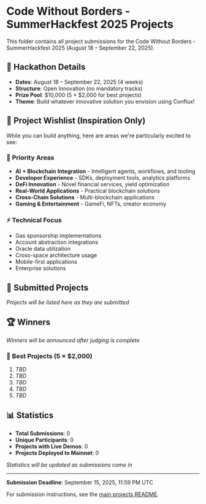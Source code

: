 # Code Without Borders - SummerHackfest 2025 Projects

This folder contains all project submissions for the Code Without Borders - SummerHackfest 2025 (August 18 – September 22, 2025).

## 📅 Hackathon Details

- **Dates**: August 18 – September 22, 2025 (4 weeks)
- **Structure**: Open Innovation (no mandatory tracks)
- **Prize Pool**: $10,000 (5 × $2,000 for best projects)
- **Theme**: Build whatever innovative solution you envision using Conflux!

## 🎯 Project Wishlist (Inspiration Only)

While you can build anything, here are areas we're particularly excited to see:

### 🌟 Priority Areas
- **AI + Blockchain Integration** - Intelligent agents, workflows, and tooling
- **Developer Experience** - SDKs, deployment tools, analytics platforms
- **DeFi Innovation** - Novel financial services, yield optimization
- **Real-World Applications** - Practical blockchain solutions
- **Cross-Chain Solutions** - Multi-blockchain applications
- **Gaming & Entertainment** - GameFi, NFTs, creator economy

### ⚡ Technical Focus
- Gas sponsorship implementations
- Account abstraction integrations
- Oracle data utilization
- Cross-space architecture usage
- Mobile-first applications
- Enterprise solutions

## 📁 Submitted Projects

*Projects will be listed here as they are submitted*

<!-- Example format:
### [Project Name](./project-folder-name/)
**Team**: @username1, @username2, @username3  
**Category**: AI + Blockchain  
**Description**: Brief project description...  
**Demo**: [Live Demo](https://demo-link.com) | [Video](https://video-link.com)
-->

## 🏆 Winners

*Winners will be announced after judging is complete*

### 🥇 Best Projects (5 × $2,000)
1. *TBD*
2. *TBD*
3. *TBD*
4. *TBD*
5. *TBD*

## 📊 Statistics

- **Total Submissions**: 0
- **Unique Participants**: 0
- **Projects with Live Demos**: 0
- **Projects Deployed to Mainnet**: 0

*Statistics will be updated as submissions come in*

---

**Submission Deadline**: September 15, 2025, 11:59 PM UTC

For submission instructions, see the [main projects README](../README.md). 